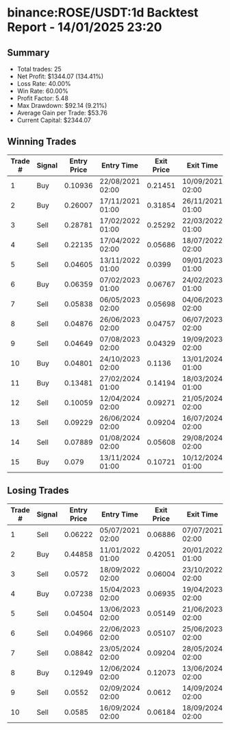 # binance:ROSE/USDT:1d Backtest Report - 14/01/2025 23:20
## Summary

- Total trades: 25
- Net Profit: $1344.07 (134.41%)
- Loss Rate: 40.00%
- Win Rate: 60.00%
- Profit Factor: 5.48
- Max Drawdown: $92.14 (9.21%)
- Average Gain per Trade: $53.76
- Current Capital: $2344.07

## Winning Trades

| Trade # | Signal | Entry Price | Entry Time | Exit Price | Exit Time | Gain |
|---------|--------|-------------|------------|------------|-----------|------|
| 1 | Buy | 0.10936 | 22/08/2021 02:00 | 0.21451 | 10/09/2021 02:00 | $233.96 |
| 2 | Buy | 0.26007 | 17/11/2021 01:00 | 0.31854 | 26/11/2021 01:00 | $67.86 |
| 3 | Sell | 0.28781 | 17/02/2022 01:00 | 0.25292 | 22/03/2022 01:00 | $38.04 |
| 4 | Sell | 0.22135 | 17/04/2022 02:00 | 0.05686 | 18/07/2022 02:00 | $240.26 |
| 5 | Sell | 0.04605 | 13/11/2022 01:00 | 0.0399 | 09/01/2023 01:00 | $50.56 |
| 6 | Buy | 0.06359 | 07/02/2023 01:00 | 0.06767 | 24/02/2023 01:00 | $25.10 |
| 7 | Sell | 0.05838 | 06/05/2023 02:00 | 0.05698 | 04/06/2023 02:00 | $9.43 |
| 8 | Sell | 0.04876 | 26/06/2023 02:00 | 0.04757 | 06/07/2023 02:00 | $9.25 |
| 9 | Sell | 0.04649 | 07/08/2023 02:00 | 0.04329 | 19/09/2023 02:00 | $26.24 |
| 10 | Buy | 0.04801 | 24/10/2023 02:00 | 0.1136 | 13/01/2024 01:00 | $529.70 |
| 11 | Buy | 0.13481 | 27/02/2024 01:00 | 0.14194 | 18/03/2024 01:00 | $27.51 |
| 12 | Sell | 0.10059 | 12/04/2024 02:00 | 0.09271 | 21/05/2024 02:00 | $41.29 |
| 13 | Sell | 0.09229 | 26/06/2024 02:00 | 0.09204 | 16/07/2024 02:00 | $1.42 |
| 14 | Sell | 0.07889 | 01/08/2024 02:00 | 0.05608 | 29/08/2024 02:00 | $151.28 |
| 15 | Buy | 0.079 | 13/11/2024 01:00 | 0.10721 | 10/12/2024 01:00 | $192.11 |


## Losing Trades

| Trade # | Signal | Entry Price | Entry Time | Exit Price | Exit Time | Loss |
|---------|--------|-------------|------------|------------|-----------|------|
| 1 | Sell | 0.06222 | 05/07/2021 02:00 | 0.06886 | 07/07/2021 02:00 | $26.68 |
| 2 | Buy | 0.44858 | 11/01/2022 01:00 | 0.42051 | 20/01/2022 01:00 | $19.95 |
| 3 | Sell | 0.0572 | 18/09/2022 02:00 | 0.06004 | 23/10/2022 02:00 | $19.03 |
| 4 | Buy | 0.07238 | 15/04/2023 02:00 | 0.06935 | 19/04/2023 02:00 | $16.64 |
| 5 | Sell | 0.04504 | 13/06/2023 02:00 | 0.05149 | 21/06/2023 02:00 | $56.67 |
| 6 | Sell | 0.04966 | 22/06/2023 02:00 | 0.05107 | 25/06/2023 02:00 | $10.83 |
| 7 | Sell | 0.08842 | 23/05/2024 02:00 | 0.09204 | 28/05/2024 02:00 | $22.00 |
| 8 | Buy | 0.12949 | 12/06/2024 02:00 | 0.12073 | 13/06/2024 02:00 | $35.98 |
| 9 | Sell | 0.0552 | 02/09/2024 02:00 | 0.0612 | 14/09/2024 02:00 | $60.98 |
| 10 | Sell | 0.0585 | 16/09/2024 02:00 | 0.06184 | 18/09/2024 02:00 | $31.16 |
